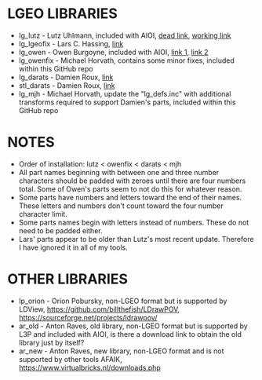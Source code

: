 # LGEO LIBRARIES
* lg_lutz - Lutz Uhlmann, included with AIOI, [dead link](http://www.digitalbricks.org/lgeo.html), [working link](https://github.com/jncraton/lgeo)
* lg_lgeofix - Lars C. Hassing, [link](http://www.hassings.dk/l3/lgeofix.html)
* lg_owen - Owen Burgoyne, included with AIOI, [link 1](https://forums.ldraw.org/thread-6127.html), [link 2](https://bricksafe.com/pages/C3POwen/lgeo)
* lg_owenfix - Michael Horvath, contains some minor fixes, included within this GitHub repo
* lg_darats - Damien Roux, [link](http://www.eurobricks.com/forum/index.php?showtopic=108739)
* stl_darats - Damien Roux, [link](http://www.eurobricks.com/forum/index.php?showtopic=108739)
* lg_mjh - Michael Horvath, update the "lg_defs.inc" with additional transforms required to support Damien's parts, included within this GitHub repo

# NOTES
* Order of installation: lutz < owenfix < darats < mjh
* All part names beginning with between one and three number characters should be padded with zeroes until there are four numbers total. Some of Owen's parts seem to not do this for whatever reason.
* Some parts have numbers and letters toward the end of their names. These letters and numbers don't count toward the four number character limit.
* Some parts names begin with letters instead of numbers. These do not need to be padded either.
* Lars' parts appear to be older than Lutz's most recent update. Therefore I have ignored it in all of my tools.

# OTHER LIBRARIES
* lp_orion - Orion Pobursky, non-LGEO format but is supported by LDView, https://github.com/billthefish/LDrawPOV, https://sourceforge.net/projects/ldrawpov/
* ar_old - Anton Raves, old library, non-LGEO format but is supported by L3P and included with AIOI, is there a download link to obtain the old library just by itself?
* ar_new - Anton Raves, new library, non-LGEO format and is not supported by other tools AFAIK, https://www.virtualbricks.nl/downloads.php
